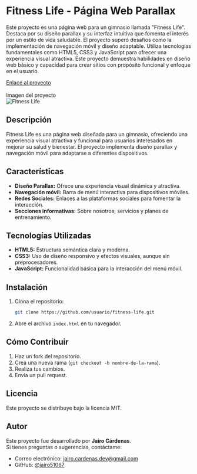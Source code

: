 # Fitness Life - Página Web Parallax  
Este proyecto es una página web para un gimnasio llamada "Fitness Life". Destaca por su diseño parallax y su interfaz intuitiva que fomenta el interés por un estilo de vida saludable. El proyecto superó desafíos como la implementación de navegación móvil y diseño adaptable. Utiliza tecnologías fundamentales como HTML5, CSS3 y JavaScript para ofrecer una experiencia visual atractiva. Este proyecto demuestra habilidades en diseño web básico y capacidad para crear sitios con propósito funcional y enfoque en el usuario.

[Enlace al proyecto](https://jairo51067.github.io/Pagina-Fitness-Parallax/)  
<br>
Imagen del proyecto
<br>
![Fitness Life](https://github.com/user-attachments/assets/0059a931-56ef-4b8c-9db8-5f3d878726a2)



## Descripción
Fitness Life es una página web diseñada para un gimnasio, ofreciendo una experiencia visual atractiva y funcional para usuarios interesados en mejorar su salud y bienestar. El proyecto implementa diseño parallax y navegación móvil para adaptarse a diferentes dispositivos.

## Características
- **Diseño Parallax:** Ofrece una experiencia visual dinámica y atractiva.
- **Navegación móvil:** Barra de menú interactiva para dispositivos móviles.
- **Redes Sociales:** Enlaces a las plataformas sociales para fomentar la interacción.
- **Secciones informativas:** Sobre nosotros, servicios y planes de entrenamiento.

## Tecnologías Utilizadas
- **HTML5:** Estructura semántica clara y moderna.
- **CSS3:** Uso de diseño responsivo y efectos visuales, aunque sin preprocesadores.
- **JavaScript:** Funcionalidad básica para la interacción del menú móvil.

## Instalación
1. Clona el repositorio:
    ```bash
    git clone https://github.com/usuario/fitness-life.git
    ```
2. Abre el archivo `index.html` en tu navegador.

## Cómo Contribuir
1. Haz un fork del repositorio.
2. Crea una nueva rama (`git checkout -b nombre-de-la-rama`).
3. Realiza tus cambios.
4. Envía un pull request.

## Licencia
Este proyecto se distribuye bajo la licencia MIT.

## Autor
Este proyecto fue desarrollado por **Jairo Cárdenas**.  
Si tienes preguntas o sugerencias, contáctame:
- Correo electrónico: [jairo.cardenas.dev@gmail.com](mailto:jairo.cardenas.dev@gmail.com)
- GitHub: [@jairo51067](https://github.com/jairo51067)
